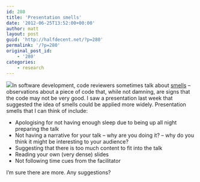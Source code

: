 ```yaml
---
id: 280
title: 'Presentation smells'
date: '2012-06-25T13:52:00+00:00'
author: matt
layout: post
guid: 'http://halfdecent.net/?p=280'
permalink: '/?p=280'
original_post_id:
    - '280'
categories:
    - research
---
```


![](http://images.eggcupandblanket.co.uk/images/products/medium/1317933481-35926900.jpg)In software development, code reviewers sometimes talk about [smells](http://www.codinghorror.com/blog/2006/05/code-smells.html) – observations about a piece of code that, while not damning, are signs that the code may not be very good. I saw a presentation last week that suggested the idea of smells could be applied more widely. Presentation smells that I can think of include:

- Apologising for not having enough sleep due to being up all night preparing the talk
- Not having a narrative for your talk – why are you doing it? – why do you think it might be interesting to your audience?
- Suggesting that there is too much content to fit into the talk
- Reading your own (very dense) slides
- Not following time cues from the facilitator

I’m sure there are more. Any suggestions?